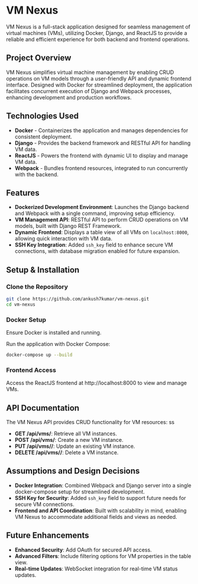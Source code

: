 # VM Nexus

VM Nexus is a full-stack application designed for seamless management of virtual machines (VMs), utilizing Docker, Django, and ReactJS to provide a reliable and efficient experience for both backend and frontend operations.

## Project Overview

VM Nexus simplifies virtual machine management by enabling CRUD operations on VM models through a user-friendly API and dynamic frontend interface. Designed with Docker for streamlined deployment, the application facilitates concurrent execution of Django and Webpack processes, enhancing development and production workflows.

## Technologies Used

- **Docker** - Containerizes the application and manages dependencies for consistent deployment.
- **Django** - Provides the backend framework and RESTful API for handling VM data.
- **ReactJS** - Powers the frontend with dynamic UI to display and manage VM data.
- **Webpack** - Bundles frontend resources, integrated to run concurrently with the backend.

## Features

- **Dockerized Development Environment**: Launches the Django backend and Webpack with a single command, improving setup efficiency.
- **VM Management API**: RESTful API to perform CRUD operations on VM models, built with Django REST Framework.
- **Dynamic Frontend**: Displays a table view of all VMs on `localhost:8000`, allowing quick interaction with VM data.
- **SSH Key Integration**: Added `ssh_key` field to enhance secure VM connections, with database migration enabled for future expansion.

## Setup & Installation

### Clone the Repository

```bash
git clone https://github.com/ankush7kumar/vm-nexus.git
cd vm-nexus
```

### Docker Setup

Ensure Docker is installed and running.

Run the application with Docker Compose:

```bash
docker-compose up --build
```

### Frontend Access

Access the ReactJS frontend at http://localhost:8000 to view and manage VMs.

## API Documentation

The VM Nexus API provides CRUD functionality for VM resources:
ss
- **GET /api/vms/**: Retrieve all VM instances.
- **POST /api/vms/**: Create a new VM instance.
- **PUT /api/vms/<id>/**: Update an existing VM instance.
- **DELETE /api/vms/<id>/**: Delete a VM instance.

## Assumptions and Design Decisions

- **Docker Integration**: Combined Webpack and Django server into a single docker-compose setup for streamlined development.
- **SSH Key for Security**: Added `ssh_key` field to support future needs for secure VM connections.
- **Frontend and API Coordination**: Built with scalability in mind, enabling VM Nexus to accommodate additional fields and views as needed.

## Future Enhancements

- **Enhanced Security**: Add OAuth for secured API access.
- **Advanced Filters**: Include filtering options for VM properties in the table view.
- **Real-time Updates**: WebSocket integration for real-time VM status updates.
